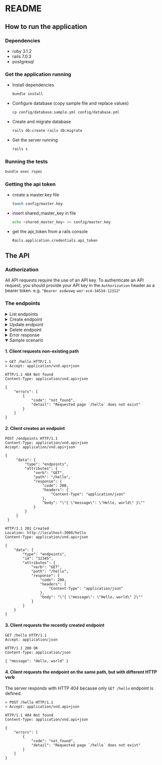 # README

## How to run the application
### Dependencies
- ruby 3.1.2
- rails 7.0.3
- postgresql

### Get the application running
- Install dependencies
    ```bash
    bundle install
    ```
- Configure database (copy sample file and replace values)
    ```bash
    cp config/database.sample.yml config/database.yml
    ```
- Create and migrate database
  ```bash
  rails db:create rails db:migrate
  ```
- Get the server running
  ```bash
  rails s
  ```

### Running the tests
```bash
bundle exec rspec
```

### Getting the api token
- create a master.key file
  ```bash
  touch config/master.key
  ```
- insert shared_master_key in file
  ```bash
  echo <shared_master_key> >> config/master.key
  ```
- get the api_token from a rails console
  ```bash
  Rails.application.credentials.api_token
  ```

## The API
### Authorization

All API requests require the use of an API key.
To authenticate an API request, you should provide your API key in the `Authorization` header as a bearer token.
e.g. `"Bearer asdwvwq-wer-xc4-34534-12312"`

### The endpoints

<details>
  <summary>List endpoints</summary>
  <markdown>
#### Request

    GET v1/endpoints HTTP/1.1
    Accept: application/vnd.api+json

#### Response

    HTTP/1.1 200 OK
    Content-Type: application/vnd.api+json

    {
        "data": [
            {
                "type": "endpoints",
                "id": "12345",
                "attributes": [
                    "verb": "GET",
                    "path": "/greeting",
                    "response": {
                      "code": 200,
                      "headers": {},
                      "body": "\"{ \"message\": \"Hello, world\" }\""
                    }
                ]
            }
        ]
    }
  </markdown>
</details>

<details>
  <summary>Create endpoint</summary>
  <markdown>
#### Request

    POST v1/endpoints HTTP/1.1
    Content-Type: application/vnd.api+json
    Accept: application/vnd.api+json

    {
        "data": {
            "type": "endpoints",
            "attributes": {
                "verb": "GET",
                "path": "/greeting",
                "response": {
                  "code": 200,
                  "headers": {},
                  "body": "\"{ \"message\": \"Hello, world\" }\""
                }
            }
        }
    }

#### Response

    HTTP/1.1 201 Created
    Location: http://localhost:3000/greeting
    Content-Type: application/vnd.api+json

    {
        "data": {
            "type": "endpoints",
            "id": "12345",
            "attributes": {
                "verb": "GET",
                "path": "/greeting",
                "response": {
                  "code": 200,
                  "headers": {},
                  "body": "\"{ \"message\": \"Hello, world\" }\""
                }
            }
        }
    }
  </markdown>
</details>

<details>
  <summary>Update endpoint</summary>
  <markdown>
#### Request

    PATCH v1/endpoints/12345 HTTP/1.1
    Content-Type: application/vnd.api+json
    Accept: application/vnd.api+json

    {
        "data": {
            "type": "endpoints",
            "id": "12345"
            "attributes": {
                "verb": "POST",
                "path": "/greeting",
                "response": {
                  "code": 201,
                  "headers": {},
                  "body": "\"{ \"message\": \"Hello, everyone\" }\""
                }
            }
        }
    }


#### Response

    HTTP/1.1 200 OK
    Content-Type: application/vnd.api+json

    {
        "data": {
            "type": "endpoints",
            "id": "12345",
            "attributes": {
                "verb": "POST",
                "path": "/greeting",
                "response": {
                  "code": 201,
                  "headers": {},
                  "body": "\"{ \"message\": \"Hello, everyone\" }\""
                }
            }
        }
    }
  </markdown>
</details>

<details>
  <summary>Delete endpoint</summary>
  <markdown>
#### Request

    DELETE v1/endpoints/12345 HTTP/1.1
    Accept: application/vnd.api+json

#### Response

    HTTP/1.1 204 No Content
  </markdown>
</details>

<details>
  <summary>Error response</summary>
  <markdown>
In case client makes unexpected response or server encountered an internal
problem, the api will provide an error response.

#### Request

    DELETE v1/endpoints/1234567890 HTTP/1.1
    Accept: application/vnd.api+json

#### Response

    HTTP/1.1 404 Not found
    Content-Type: application/vnd.api+json

    {
        "errors": [
            {
                "code": "not_found",
                "detail": "Requested Endpoint with ID `1234567890` does not exist"
            }
        ]
    }
  </markdown>
</details>

<details open>
  <summary>Sample scenario</summary>
  <markdown>

#### 1. Client requests non-existing path

    > GET /hello HTTP/1.1
    > Accept: application/vnd.api+json

    HTTP/1.1 404 Not found
    Content-Type: application/vnd.api+json

    {
        "errors": [
            {
                "code": "not_found",
                "detail": "Requested page `/hello` does not exist"
            }
        ]
    }

#### 2. Client creates an endpoint

    POST /endpoints HTTP/1.1
    Content-Type: application/vnd.api+json
    Accept: application/vnd.api+json
    
    {
         "data": {
             "type": "endpoints",
             "attributes": {
                 "verb": "GET",
                 "path": "/hello",
                 "response": {
                     "code": 200,
                     "headers": {
                         "Content-Type": "application/json"
                     },
                     "body": "\"{ \"message\": \"Hello, world\" }\""
                 }
             }
         }
     }

    HTTP/1.1 201 Created
    Location: http://localhost:3000/hello
    Content-Type: application/vnd.api+json

    {
        "data": {
            "type": "endpoints",
            "id": "12345",
            "attributes": {
                "verb": "GET",
                "path": "/hello",
                "response": {
                    "code": 200,
                    "headers": {
                        "Content-Type": "application/json"
                    },
                    "body": "\"{ \"message\": \"Hello, world\" }\""
                }
            }
        }
    }

#### 3. Client requests the recently created endpoint

    GET /hello HTTP/1.1
    Accept: application/json

    HTTP/1.1 200 OK
    Content-Type: application/json

    { "message": "Hello, world" }

#### 4. Client requests the endpoint on the same path, but with different HTTP verb

The server responds with HTTP 404 because only `GET /hello` endpoint is defined.

    > POST /hello HTTP/1.1
    > Accept: application/vnd.api+json

    HTTP/1.1 404 Not found
    Content-Type: application/vnd.api+json

    {
        "errors": [
            {
                "code": "not_found",
                "detail": "Requested page `/hello` does not exist"
            }
        ]
    }

  </markdown>
</details>
